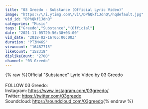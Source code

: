 ```yaml
---
title: "03 Greedo - Substance (Official Lyric Video)"
image: "https:\/\/i.ytimg.com\/vi\/DPhQkf1JdnQ\/hqdefault.jpg"
vid_id: "DPhQkf1JdnQ"
categories: "Music"
tags: ["Greedo","Substance","(Official"]
date: "2021-11-05T20:56:38+03:00"
vid_date: "2018-02-16T05:00:00Z"
duration: "PT3M46S"
viewcount: "16487715"
likeCount: "152318"
dislikeCount: "2700"
channel: "03 Greedo"
---
```

{% raw %}Official &quot;Substance&quot; Lyric Video by 03 Greedo<br /><br />FOLLOW 03 Greedo:<br />Instagram: <a rel="nofollow" target="blank" href="https://www.instagram.com/03greedo/">https://www.instagram.com/03greedo/</a><br />Twitter: <a rel="nofollow" target="blank" href="https://twitter.com/03greedo">https://twitter.com/03greedo</a><br />Soundcloud: <a rel="nofollow" target="blank" href="https://soundcloud.com/03greedo">https://soundcloud.com/03greedo</a>{% endraw %}
